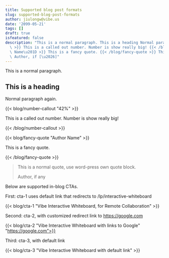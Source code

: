 ```yaml
---
title: Supported blog post formats
slug: supported-blog-post-formats
author: jiulongw@vibe.us
date: '2099-05-21'
tags: []
draft: true
isfeatured: false
description: "This is a normal paragraph. This is a heading Normal paragraph again. {{< blog/number-callout \u201C42%\u201D\
  \ >}} This is a called out number. Number is show really big! {{< /blog/number-callout >}} {{< blog/fancy-quote \u201CAuthor\
  \ Name\u201D >}} This is a fancy quote. {{< /blog/fancy-quote >}} This is a normal quote, use word-press own quote block.\
  \ Author, if [\u2026]"
---
```


This is a normal paragraph.

## This is a heading

Normal paragraph again.

{{< blog/number-callout "42%" >}}

This is a called out number. Number is show really big!

{{< /blog/number-callout >}}

{{< blog/fancy-quote "Author Name" >}}

This is a fancy quote.

{{< /blog/fancy-quote >}}


> This is a normal quote, use word-press own quote block.
> 
> Author, if any

Below are supported in-blog CTAs.

First: cta-1 uses default link that redirects to /lp/interactive-whiteboard

{{< blog/cta-1 "Vibe Interactive Whiteboard, for Remote Collaboration" >}}

Second: cta-2, with customized redirect link to https://google.com

{{< blog/cta-2 "Vibe Interactive Whiteboard with links to Google" "https://google.com">}}

Third: cta-3, with default link

{{< blog/cta-3 "Vibe Interactive Whiteboard with default link" >}}
